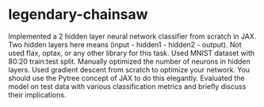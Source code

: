 # legendary-chainsaw

Implemented a 2 hidden layer neural network classifier from scratch in JAX.
Two hidden layers here means (input - hidden1 - hidden2 - output).
Not used flax, optax, or any other library for this task.
Used MNIST dataset with 80:20 train:test split.
Manually optimized the number of neurons in hidden layers.
Used gradient descent from scratch to optimize your network. You should use the Pytree concept of JAX to do this elegantly.
Evaluated the model on test data with various classification metrics and briefly discuss their implications.

